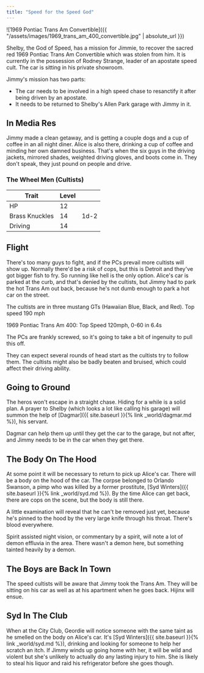 ```yaml
---
title: "Speed for the Speed God"
---
```


![1969 Pontiac Trans Am Convertible]({{ "/assets/images/1969_trans_am_400_convertible.jpg" | absolute_url }})

Shelby, the God of Speed, has a mission for Jimmie, to recover the sacred red 1969 Pontiac Trans Am Convertible which was stolen from him.  It is currently in the possession of Rodney Strange, leader of an apostate speed cult.  The car is sitting in his private showroom.

Jimmy's mission has two parts:

- The car needs to be involved in a high speed chase to resanctify it after being driven by an apostate.
- It needs to be returned to Shelby's Allen Park garage with Jimmy in it.

## In Media Res

Jimmy made a clean getaway, and is getting a couple dogs and a cup of coffee in an all night diner.  Alice is also there, drinking a cup of coffee and minding her own damned business.  That's when the six guys in the driving jackets, mirrored shades, weighted driving gloves, and boots come in.  They don't speak, they just pound on people and drive.

### The Wheel Men (Cultists)

| Trait          | Level |      |
| -------------- | ----- | ---- |
| HP             | 12    |      |
| Brass Knuckles | 14    | 1d-2 |
| Driving        | 14    |      |

## Flight

There's too many guys to fight, and if the PCs prevail more cultists will show up.  Normally there'd be a risk of cops, but this is Detroit and they've got bigger fish to fry.  So running like hell is the only option.  Alice's car is parked at the curb, and that's denied by the cultists, but Jimmy had to park the hot Trans Am out back, because he's not dumb enough to park a hot car on the street.

The cultists are in three mustang GTs (Hawaiian Blue, Black, and Red).  Top speed 190 mph

1969 Pontiac Trans Am 400: Top Speed 120mph, 0-60 in 6.4s

The PCs are frankly screwed, so it's going to take a bit of ingenuity to pull this off.

They can expect several rounds of head start as the cultists try to follow them.  The cultists might also be badly beaten and bruised, which could affect their driving ability.

## Going to Ground

The heros won't escape in a straight chase.  Hiding for a while is a solid plan.  A prayer to Shelby (which looks a lot like calling his garage) will summon the help of [Dagmar]({{ site.baseurl }}{% link _world/dagmar.md %}), his servant.

Dagmar can help them up until they get the car to the garage, but not after, and Jimmy needs to be in the car when they get there.

## The Body On The Hood

At some point it will be necessary to return to pick up Alice's car.  There will be a body on the hood of the car.  The corpse belonged to Orlando Swanson, a pimp who was killed by a former prostitute, [Syd Winters]({{ site.baseurl }}{% link _world/syd.md %}).  By the time Alice can get back, there are cops on the scene, but the body is still there.

A little examination will reveal that he can't be removed just yet, because he's pinned to the hood by the very large knife through his throat.  There's blood everywhere.

Spirit assisted night vision, or commentary by a spirit, will note a lot of demon effluvia in the area.  There wasn't a demon here, but something tainted heavily by a demon.

## The Boys are Back In Town

The speed cultists will be aware that Jimmy took the Trans Am.  They will be sitting on his car as well as at his apartment when he goes back.  Hijinx will ensue.

## Syd In The Club

When at the City Club, Geordie will notice someone with the same taint as he smelled on the body on Alice's car.  It's [Syd Winters]({{ site.baseurl }}{% link _world/syd.md %}), drinking and looking for someone to help her scratch an itch.  If Jimmy winds up going home with her, it will be wild and violent but she's unlikely to actually do any lasting injury to him.  She is likely to steal his liquor and raid his refrigerator before she goes though.